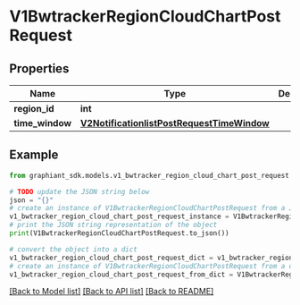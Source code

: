 # V1BwtrackerRegionCloudChartPostRequest


## Properties

Name | Type | Description | Notes
------------ | ------------- | ------------- | -------------
**region_id** | **int** |  | [optional] 
**time_window** | [**V2NotificationlistPostRequestTimeWindow**](V2NotificationlistPostRequestTimeWindow.md) |  | [optional] 

## Example

```python
from graphiant_sdk.models.v1_bwtracker_region_cloud_chart_post_request import V1BwtrackerRegionCloudChartPostRequest

# TODO update the JSON string below
json = "{}"
# create an instance of V1BwtrackerRegionCloudChartPostRequest from a JSON string
v1_bwtracker_region_cloud_chart_post_request_instance = V1BwtrackerRegionCloudChartPostRequest.from_json(json)
# print the JSON string representation of the object
print(V1BwtrackerRegionCloudChartPostRequest.to_json())

# convert the object into a dict
v1_bwtracker_region_cloud_chart_post_request_dict = v1_bwtracker_region_cloud_chart_post_request_instance.to_dict()
# create an instance of V1BwtrackerRegionCloudChartPostRequest from a dict
v1_bwtracker_region_cloud_chart_post_request_from_dict = V1BwtrackerRegionCloudChartPostRequest.from_dict(v1_bwtracker_region_cloud_chart_post_request_dict)
```
[[Back to Model list]](../README.md#documentation-for-models) [[Back to API list]](../README.md#documentation-for-api-endpoints) [[Back to README]](../README.md)



